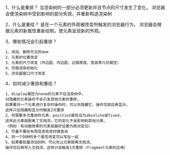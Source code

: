 1、什么是重排？
当渲染树的一部分必须更新并且节点的尺寸发生了变化，
浏览器会使渲染树中受到影响的部分失效，并重新构造渲染树

2、什么是重绘？
是在一个元素的外观被改变所触发的浏览器行为，
浏览器会根据元素的新属性重新绘制，使元素呈现新的外观。

3、哪些情况会引起重排？
```
1、添加、删除可见的dom
2、元素的位置改变
3、元素的尺寸改变（外边距、内边距、边框厚度、宽高等几何属性）
4、页面渲染初始化
5、浏览器窗口尺寸改变
```

4、如何减少重排和重绘？
```
1、display属性为none的元素不在渲染树中，
对隐藏的元素操作不会引发其他元素的重排。
如果要对一个元素进行复杂的操作时，可以先隐藏它，操作完成后再显示。
这样只在隐藏和显示时触发2次重排
2、将需要多次重排的元素，position属性设为absolute或fixed，
这样此元素就脱离了文档流，它的变化不会影响到其他元素。
（例如：有动画效果的元素就最好设置为绝对定位）
3、尽量不要在布局信息改变时做查询
4、同一个DOM的多个属性改变可以写在一起
5、如果要批量添加DOM，可以先让元素脱离文档流，
操作完后再带入文档流，这样只会触发1次重排（fragment元素的应用）
```